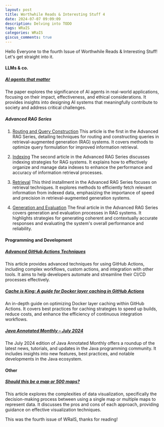 ```yaml
---
layout: post
title: Worthwhile Reads & Interesting Stuff 4
date: 2024-07-07 09:09:09
description: Delving into TODO
tags: WRaIS
categories: WRaIS
giscus_comments: true
---
```


Hello Everyone to the fourth Issue of Worthwhile Reads & Interesting Stuff!
Let's get straight into it.


#### LLMs & co.

##### [AI agents that matter](https://www.aisnakeoil.com/p/new-paper-ai-agents-that-matter)
The paper explores the significance of AI agents in real-world applications, focusing on their impact, effectiveness, and ethical considerations. It provides insights into designing AI systems that meaningfully contribute to society and address critical challenges.

##### Advanced RAG Series
1. [Routing and Query Construction](https://div.beehiiv.com/p/routing-query-construction)
This article is the first in the Advanced RAG Series, detailing techniques for routing and constructing queries in retrieval-augmented generation (RAG) systems. It covers methods to optimize query formulation for improved information retrieval.

2. [Indexing](https://div.beehiiv.com/p/advanced-rag-series-indexing)
The second article in the Advanced RAG Series discusses indexing strategies for RAG systems. It explains how to effectively organize and manage data indexes to enhance the performance and accuracy of information retrieval processes.

3. [Retrieval](https://div.beehiiv.com/p/advanced-rag-series-retrieval)
This third installment in the Advanced RAG Series focuses on retrieval techniques. It explores methods to efficiently fetch relevant information from indexed data, emphasizing the importance of speed and precision in retrieval-augmented generation systems.

4. [Generation and Evaluation](https://div.beehiiv.com/p/advanced-rag-series-generation-evaluation)
The final article in the Advanced RAG Series covers generation and evaluation processes in RAG systems. It highlights strategies for generating coherent and contextually accurate responses and evaluating the system's overall performance and reliability.

#### Programming and Development

##### [Advanced GitHub Actions Techniques](https://medium.com/@denispalnitsky/github-actions-advanced-techniques-78f0905f2668)
This article provides advanced techniques for using GitHub Actions, including complex workflows, custom actions, and integration with other tools. It aims to help developers automate and streamline their CI/CD processes effectively.

##### [Cache is King: A guide for Docker layer caching in GitHub Actions](https://blacksmith.sh/blog/cache-is-king-a-guide-for-docker-layer-caching-in-github-actions)
An in-depth guide on optimizing Docker layer caching within GitHub Actions. It covers best practices for caching strategies to speed up builds, reduce costs, and enhance the efficiency of continuous integration workflows.

##### [Java Annotated Monthly – July 2024](https://blog.jetbrains.com/idea/2024/07/java-annotated-monthly-july-2024/)
The July 2024 edition of Java Annotated Monthly offers a roundup of the latest news, tutorials, and updates in the Java programming community. It includes insights into new features, best practices, and notable developments in the Java ecosystem.


#### Other
##### [Should this be a map or 500 maps?](https://escapethealgorithm.substack.com/p/should-this-be-a-map-or-500-maps)
This article explores the complexities of data visualization, specifically the decision-making process between using a single map or multiple maps to represent data. It discusses the pros and cons of each approach, providing guidance on effective visualization techniques.

This was the fourth issue of WRaIS, thanks for reading!
